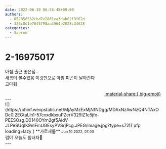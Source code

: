 ```yaml
---
date: 2022-06-10 06:58:48+09:00
authors:
  - 052856532cbd7e2861ea3dab02f3f62d
  - 326c0d1e7045798aa3964e2028c34628
categories:
  - Saerom
---
```


# 2-16975017

<div class="post-container" markdown="1">
<div class="content-container md-sidebar__scrollwrap" markdown="1">

아침 출근 좋은점..<br>새롬이 볼수있음 이것만으로 아침 피곤이 날아간다<br>고마워

</div>
</div>

<div style="text-align: right;" markdown="1">
<a href="https://weverse.io/fromis9/fanpost/2-16975017" style="text-align: right;">:material-share:{.big-emoji}</a>
</div>
---

<div class="comments-container md-sidebar__scrollwrap" markdown="1">
<div class="comment" markdown="1">
<div class='id-container' markdown="1">
![](https://phinf.wevpstatic.net/MjAyMzExMjNfNDgg/MDAxNzAwNzQ4NTAxODc0.2EGtaLlh1-57cxxdkbxuPZerV329IZ1e5jfx-PEESOsg.D0140OYrn2gf5AidV-JLPeSUqIK9mFmUGEsyPVSrjPcg.JPEG/image.jpg?type=s72){ pfp loading=lazy }
**<span class="artist">가로새롬</span>** <small>Jun 10 2022, 07:00</small><br>
</div>
<div class='comment-body' markdown="1">
럽야 오늘도 힘내자🎉
</div>
</div>
</div>
---

